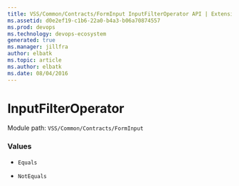 ```yaml
---
title: VSS/Common/Contracts/FormInput InputFilterOperator API | Extensions for Azure DevOps Services
ms.assetid: d0e2ef19-c1b6-22a0-b4a3-b06a70874557
ms.prod: devops
ms.technology: devops-ecosystem
generated: true
ms.manager: jillfra
author: elbatk
ms.topic: article
ms.author: elbatk
ms.date: 08/04/2016
---
```


# InputFilterOperator

Module path: `VSS/Common/Contracts/FormInput`

### Values

* `Equals` 

* `NotEquals` 

